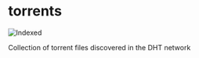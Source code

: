 torrents 
========
![Indexed](https://img.shields.io/badge/indexed-199098-blue)

Collection of torrent files discovered in the DHT network
